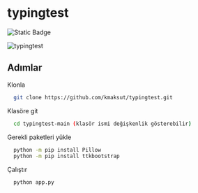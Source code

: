 # typingtest

![Static Badge](https://img.shields.io/github%2Flast-commit%2Fkmaksut%2Ftypingtest)

![typingtest](https://i.ibb.co/GWwVRkF/typingtest.png)


## Adımlar

Klonla

```bash
  git clone https://github.com/kmaksut/typingtest.git
```

Klasöre git

```bash
  cd typingtest-main (klasör ismi değişkenlik gösterebilir)
```

Gerekli paketleri yükle

```bash
  python -m pip install Pillow
  python -m pip install ttkbootstrap
```

Çalıştır

```bash
  python app.py
```

  

